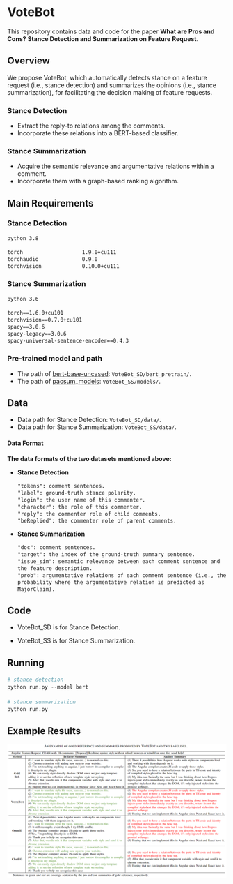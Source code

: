 # VoteBot

This repository contains data and code for the paper **What are Pros and Cons? Stance Detection and Summarization on Feature Request**.



## Overview

We propose VoteBot, which automatically detects stance on a feature request (i.e., stance detection) and summarizes the opinions (i.e., stance summarization), for facilitating the decision making of feature requests.



### Stance Detection

* Extract the reply-to relations among the comments.
* Incorporate these relations into a BERT-based classifier.



### Stance Summarization

* Acquire the semantic relevance and argumentative relations within a comment.
* Incorporate them with a graph-based ranking algorithm.



## Main Requirements

### Stance Detection

```
python 3.8

torch                   1.9.0+cu111
torchaudio              0.9.0
torchvision             0.10.0+cu111
```

### Stance Summarization

```
python 3.6

torch==1.6.0+cu101
torchvision==0.7.0+cu101
spacy==3.0.6
spacy-legacy==3.0.6
spacy-universal-sentence-encoder==0.4.3
```

### Pre-trained model and path

* The path of [bert-base-uncased](https://huggingface.co/bert-base-uncased): ``VoteBot_SD/bert_pretrain/``.
* The path of [pacsum_models](https://drive.google.com/file/d/1wbMlLmnbD_0j7Qs8YY8cSCh935WKKdsP/view?usp=sharing): ``VoteBot_SS/models/``.

## Data

* Data path for Stance Detection: ``VoteBot_SD/data/``.
* Data path for Stance Summarization: ``VoteBot_SS/data/``.

#### Data Format

**The data formats of the two datasets mentioned above:**

* **Stance Detection**
  
  ```
  "tokens": comment sentences.
  "label": ground-truth stance polarity.
  "login": the user name of this commenter.
  "character": the role of this commenter.
  "reply": the commenter role of child comments.
  "beReplied": the commenter role of parent comments.
  ```
  
* **Stance Summarization**
  
  ```
  "doc": comment sentences.
  "target": the index of the ground-truth summary sentence.
  "issue_sim": semantic relevance between each comment sentence and the feature description.
  "prob": argumentative relations of each comment sentence (i.e., the probability where the argumentative relation is predicted as MajorClaim).
  ```



## Code

* VoteBot_SD is for Stance Detection.

* VoteBot_SS is for Stance Summarization.


## Running

```python
# stance detection
python run.py --model bert

# stance summarization
python run.py
```

## Example Results

![image](https://raw.githubusercontent.com/KeyL99/VoteBot/main/images/example.png)

